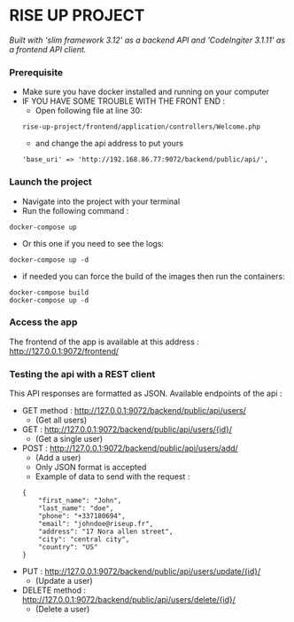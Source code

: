 # RISE UP PROJECT
*Built with 'slim framework 3.12' as a backend API and 'CodeIngiter 3.1.11' as a frontend API client.*

### Prerequisite
  - Make sure you have docker installed and running on your computer
  - IF YOU HAVE SOME TROUBLE WITH THE FRONT END :
    - Open following file at line 30:
    ```
    rise-up-project/frontend/application/controllers/Welcome.php
    ```
    - and change the api address to put yours
    ```
    'base_uri' => 'http://192.168.86.77:9072/backend/public/api/',
    ```

### Launch the project
  - Navigate into the project with your terminal
  - Run the following command :
  ```
  docker-compose up
  ```
  - Or this one if you need to see the logs:
  ```
  docker-compose up -d
  ```
  - if needed you can force the build of the images then run the containers:
  ```
  docker-compose build
  docker-compose up -d
  ```


### Access the app
The frontend of the app is available at this address :
http://127.0.0.1:9072/frontend/


### Testing the api with a REST client
This API responses are formatted as JSON.
Available endpoints of the api :
  - GET method : http://127.0.0.1:9072/backend/public/api/users/
    - (Get all users)
  - GET : http://127.0.0.1:9072/backend/public/api/users/{id}/
    - (Get a single user)
  - POST : http://127.0.0.1:9072/backend/public/api/users/add/
    - (Add a user)
    - Only JSON format is accepted
    - Example of data to send with the request :
    ```
    {
    	"first_name": "John",
    	"last_name": "doe",
    	"phone": "+337180694",
    	"email": "johndoe@riseup.fr",
    	"address": "17 Nora allen street",
    	"city": "central city",
    	"country": "US"
    }
    ```
  - PUT : http://127.0.0.1:9072/backend/public/api/users/update/{id}/
    - (Update a user)
  - DELETE method : http://127.0.0.1:9072/backend/public/api/users/delete/{id}/
    - (Delete a user)
